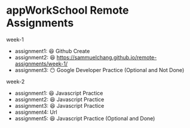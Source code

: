 # appWorkSchool Remote Assignments

week-1
  - assignment1: 😆 Github Create
  - assignment2: 😆 https://sammuelchang.github.io/remote-assignments/week-1/
  - assignment3: 😶 Google Developer Practice (Optional and Not Done)

week-2
  - assignment1: 😆 Javascript Practice
  - assignment2: 😆 Javascript Practice
  - assignment3: 😆 Javascript Practice
  - assignment4: Url
  - assignment5: 😆 Javascript Practice (Optional and Done)
